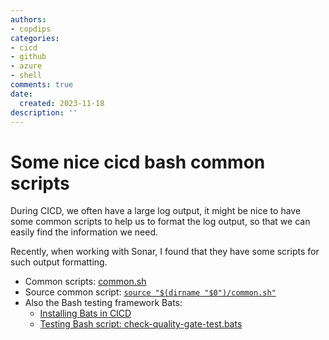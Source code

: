 ```yaml
---
authors:
- copdips
categories:
- cicd
- github
- azure
- shell
comments: true
date:
  created: 2023-11-18
description: ''
---
```


# Some nice cicd bash common scripts

During CICD, we often have a large log output, it might be nice to have some common scripts to help us to format the log output, so that we can easily find the information we need.

Recently, when working with Sonar, I found that they have some scripts for such output formatting.

<!-- more -->

- Common scripts: [common.sh](https://github.com/SonarSource/sonarqube-quality-gate-action/blob/master/script/common.sh)
- Source common script: [`source "$(dirname "$0")/common.sh"`](https://github.com/SonarSource/sonarqube-quality-gate-action/blob/f9fe214a5be5769c40619de2fff2726c36d2d5eb/script/check-quality-gate.sh#L3C9-L3C9)
- Also the Bash testing framework Bats:
  - [Installing Bats in CICD](https://github.com/SonarSource/sonarqube-quality-gate-action/blob/f9fe214a5be5769c40619de2fff2726c36d2d5eb/.github/workflows/run-qa.yml#L17-L28)
  - [Testing Bash script: check-quality-gate-test.bats](https://github.com/SonarSource/sonarqube-quality-gate-action/tree/master/test)
